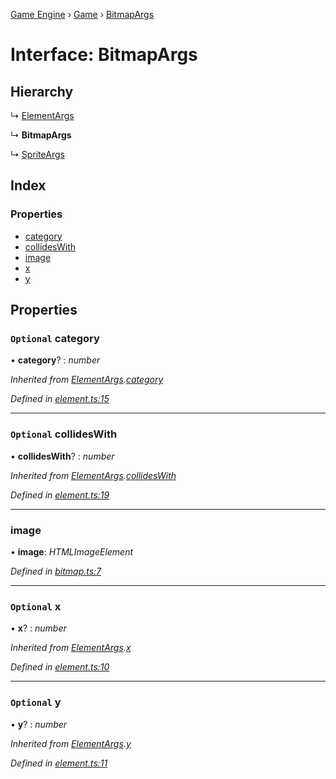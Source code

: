 [Game Engine](../README.md) › [Game](../modules/game.md) › [BitmapArgs](game.bitmapargs.md)

# Interface: BitmapArgs

## Hierarchy

  ↳ [ElementArgs](game.elementargs.md)

  ↳ **BitmapArgs**

  ↳ [SpriteArgs](game.spriteargs.md)

## Index

### Properties

* [category](game.bitmapargs.md#optional-category)
* [collidesWith](game.bitmapargs.md#optional-collideswith)
* [image](game.bitmapargs.md#image)
* [x](game.bitmapargs.md#optional-x)
* [y](game.bitmapargs.md#optional-y)

## Properties

### `Optional` category

• **category**? : *number*

*Inherited from [ElementArgs](game.elementargs.md).[category](game.elementargs.md#optional-category)*

*Defined in [element.ts:15](https://github.com/noobiept/game_engine/blob/625c324/source/element.ts#L15)*

___

### `Optional` collidesWith

• **collidesWith**? : *number*

*Inherited from [ElementArgs](game.elementargs.md).[collidesWith](game.elementargs.md#optional-collideswith)*

*Defined in [element.ts:19](https://github.com/noobiept/game_engine/blob/625c324/source/element.ts#L19)*

___

###  image

• **image**: *HTMLImageElement*

*Defined in [bitmap.ts:7](https://github.com/noobiept/game_engine/blob/625c324/source/bitmap.ts#L7)*

___

### `Optional` x

• **x**? : *number*

*Inherited from [ElementArgs](game.elementargs.md).[x](game.elementargs.md#optional-x)*

*Defined in [element.ts:10](https://github.com/noobiept/game_engine/blob/625c324/source/element.ts#L10)*

___

### `Optional` y

• **y**? : *number*

*Inherited from [ElementArgs](game.elementargs.md).[y](game.elementargs.md#optional-y)*

*Defined in [element.ts:11](https://github.com/noobiept/game_engine/blob/625c324/source/element.ts#L11)*
